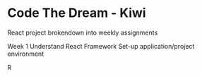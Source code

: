 # Code The Dream - Kiwi
React project brokendown into weekly assignments

Week 1 
Understand React Framework
Set-up application/project environment

R